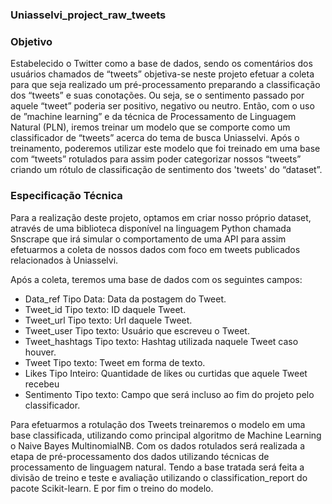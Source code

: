 ### Uniasselvi_project_raw_tweets

### Objetivo
Estabelecido o Twitter como a base de dados, sendo os comentários dos usuários chamados de “tweets” objetiva-se neste projeto efetuar a coleta para que seja realizado um pré-processamento preparando a classificação dos “tweets” e suas conotações. Ou seja,  se o sentimento passado por aquele “tweet” poderia ser positivo, negativo ou neutro. Então, com o uso de ”machine learning” e da técnica de Processamento de Linguagem Natural (PLN), iremos treinar um modelo que se comporte como um classificador de “tweets” acerca do tema de busca Uniasselvi. 
Após o treinamento, poderemos utilizar este modelo que foi treinado em uma base com “tweets” rotulados para assim poder categorizar nossos “tweets” criando um rótulo de classificação de sentimento dos 'tweets' do “dataset”. 

### Especificação Técnica
Para a realização deste projeto, optamos em criar nosso próprio dataset, através de uma biblioteca disponível na linguagem Python chamada Snscrape que irá simular o comportamento de uma API para assim efetuarmos a coleta de nossos dados com foco em tweets publicados relacionados à Uniasselvi.

Após a coleta, teremos uma base de dados com os seguintes campos:
- Data_ref Tipo Data: Data da postagem do Tweet.
- Tweet_id Tipo texto: ID daquele Tweet.
- Tweet_url Tipo texto: Url daquele Tweet.
- Tweet_user Tipo texto: Usuário que escreveu o Tweet.
- Tweet_hashtags 	Tipo texto: Hashtag utilizada naquele Tweet caso houver.
- Tweet Tipo texto: Tweet em forma de texto.
- Likes Tipo Inteiro: Quantidade de likes ou curtidas que aquele Tweet recebeu 
- Sentimento Tipo texto: Campo que será incluso ao fim do projeto pelo classificador.

Para efetuarmos a rotulação dos Tweets treinaremos o modelo em uma base classificada, utilizando como principal algoritmo de Machine Learning o Naive Bayes MultinomialNB.
Com os dados rotulados será realizada a etapa de pré-processamento dos dados utilizando técnicas de processamento de linguagem natural. Tendo a base tratada será feita a divisão de treino e teste e avaliação utilizando o classification_report do pacote Scikit-learn. E por fim o treino do modelo.
